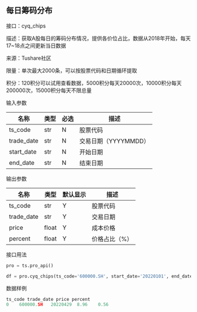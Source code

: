 ## 每日筹码分布

接口：cyq_chips

描述：获取A股每日的筹码分布情况，提供各价位占比，数据从2018年开始，每天17~18点之间更新当日数据

来源：Tushare社区

限量：单次最大2000条，可以按股票代码和日期循环提取

积分：120积分可以试用查看数据，5000积分每天20000次，10000积分每天200000次，15000积分每天不限总量

输入参数

| 名称 | 类型 | 必选 | 描述 |
| --- | --- | --- | --- |
| ts_code | str | N | 股票代码 |
| trade_date | str | N | 交易日期（YYYYMMDD） |
| start_date | str | N | 开始日期 |
| end_date | str | N | 结束日期 |

输出参数

| 名称 | 类型 | 默认显示 | 描述 |
| --- | --- | --- | --- |
| ts_code | str | Y | 股票代码 |
| trade_date | str | Y | 交易日期 |
| price | float | Y | 成本价格 |
| percent | float | Y | 价格占比（%） |

接口用法

```python
pro = ts.pro_api()

df = pro.cyq_chips(ts_code='600000.SH', start_date='20220101', end_date='20220429')
```

数据样例

```python
ts_code trade_date price percent
0    600000.SH   20220429  8.96    0.56
```